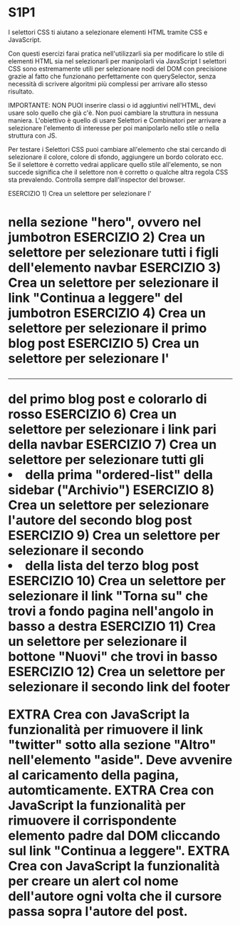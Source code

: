 # S1P1
I selettori CSS ti aiutano a selezionare elementi HTML tramite CSS e JavaScript.

Con questi esercizi farai pratica nell'utilizzarli sia per modificare lo stile di elementi HTML sia nel selezionarli per manipolarli via JavaScript
I selettori CSS sono estremamente utili per selezionare nodi del DOM con precisione grazie al fatto che funzionano perfettamente con querySelector,
senza necessità di scrivere algoritmi più complessi per arrivare allo stesso risultato.


IMPORTANTE: NON PUOI inserire classi o id aggiuntivi nell'HTML, devi usare solo quello che già c'è. Non puoi cambiare la struttura in nessuna maniera. L'obiettivo è quello di usare Selettori e Combinatori per arrivare a selezionare l'elemento di interesse per poi manipolarlo nello stile o nella struttura con JS.

Per testare i Selettori CSS puoi cambiare all'elemento che stai cercando di selezionare il colore, colore di sfondo, aggiungere un bordo colorato ecc. Se il selettore è corretto vedrai applicare quello stile all'elemento, se non succede significa che il selettore non è corretto o qualche altra regola CSS sta prevalendo. Controlla sempre dall'inspector del browser.

ESERCIZIO 1) Crea un selettore per selezionare l'<h1> nella sezione "hero", ovvero nel jumbotron
ESERCIZIO 2) Crea un selettore per selezionare tutti i figli dell'elemento navbar
ESERCIZIO 3) Crea un selettore per selezionare il link "Continua a leggere" del jumbotron
ESERCIZIO 4) Crea un selettore per selezionare il primo blog post
ESERCIZIO 5) Crea un selettore per selezionare l'<hr> del primo blog post e colorarlo di rosso
ESERCIZIO 6) Crea un selettore per selezionare i link pari della navbar
ESERCIZIO 7) Crea un selettore per selezionare tutti gli <li> della prima "ordered-list" della sidebar ("Archivio")
ESERCIZIO 8) Crea un selettore per selezionare l'autore del secondo blog post
ESERCIZIO 9) Crea un selettore per selezionare il secondo <li> della lista del terzo blog post
ESERCIZIO 10) Crea un selettore per selezionare il link "Torna su" che trovi a fondo pagina nell'angolo in basso a destra
ESERCIZIO 11) Crea un selettore per selezionare il bottone "Nuovi" che trovi in basso
ESERCIZIO 12) Crea un selettore per selezionare il secondo link del footer

EXTRA Crea con JavaScript la funzionalità per rimuovere il link "twitter" sotto alla sezione "Altro" nell'elemento "aside". Deve avvenire al caricamento della pagina, automticamente.
EXTRA Crea con JavaScript la funzionalità per rimuovere il corrispondente elemento padre dal DOM cliccando sul link "Continua a leggere".
EXTRA Crea con JavaScript la funzionalità per creare un alert col nome dell'autore ogni volta che il cursore passa sopra l'autore del post.

